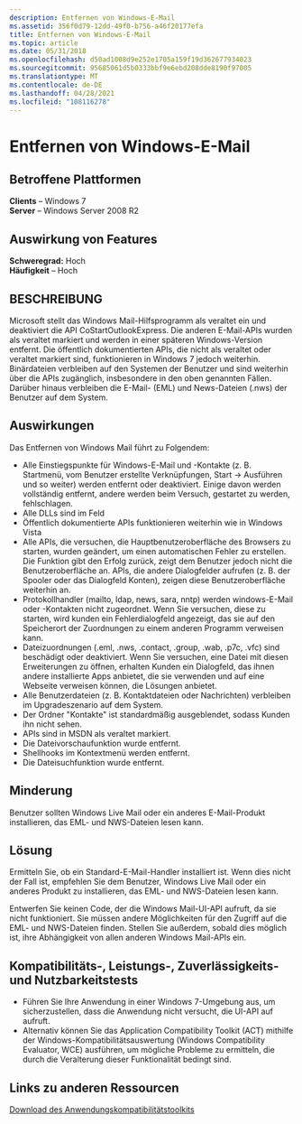 ```yaml
---
description: Entfernen von Windows-E-Mail
ms.assetid: 356f0d79-12dd-49f0-b756-a46f20177efa
title: Entfernen von Windows-E-Mail
ms.topic: article
ms.date: 05/31/2018
ms.openlocfilehash: d50ad1008d9e252e1705a159f19d362677934023
ms.sourcegitcommit: 95685061d5b0333bbf9e6ebd208dde8190f97005
ms.translationtype: MT
ms.contentlocale: de-DE
ms.lasthandoff: 04/28/2021
ms.locfileid: "108116278"
---
```

# <a name="removal-of-windows-mail"></a>Entfernen von Windows-E-Mail

## <a name="affected-platforms"></a>Betroffene Plattformen

**Clients** – Windows 7  
**Server** – Windows Server 2008 R2  









## <a name="feature-impact"></a>Auswirkung von Features

**Schweregrad:** Hoch  
**Häufigkeit** – Hoch  









## <a name="description"></a>BESCHREIBUNG

Microsoft stellt das Windows Mail-Hilfsprogramm als veraltet ein und deaktiviert die API CoStartOutlookExpress. Die anderen E-Mail-APIs wurden als veraltet markiert und werden in einer späteren Windows-Version entfernt. Die öffentlich dokumentierten APIs, die nicht als veraltet oder veraltet markiert sind, funktionieren in Windows 7 jedoch weiterhin. Binärdateien verbleiben auf den Systemen der Benutzer und sind weiterhin über die APIs zugänglich, insbesondere in den oben genannten Fällen. Darüber hinaus verbleiben die E-Mail- (EML) und News-Dateien (.nws) der Benutzer auf dem System.

## <a name="manifestation-of-impact"></a>Auswirkungen

Das Entfernen von Windows Mail führt zu Folgendem:

-   Alle Einstiegspunkte für Windows-E-Mail und -Kontakte (z. B. Startmenü, vom Benutzer erstellte Verknüpfungen, Start -> Ausführen und so weiter) werden entfernt oder deaktiviert. Einige davon werden vollständig entfernt, andere werden beim Versuch, gestartet zu werden, fehlschlagen.
-   Alle DLLs sind im Feld
-   Öffentlich dokumentierte APIs funktionieren weiterhin wie in Windows Vista
-   Alle APIs, die versuchen, die Hauptbenutzeroberfläche des Browsers zu starten, wurden geändert, um einen automatischen Fehler zu erstellen. Die Funktion gibt den Erfolg zurück, zeigt dem Benutzer jedoch nicht die Benutzeroberfläche an. APIs, die andere Dialogfelder aufrufen (z. B. der Spooler oder das Dialogfeld Konten), zeigen diese Benutzeroberfläche weiterhin an.
-   Protokollhandler (mailto, ldap, news, sara, nntp) werden windows-E-Mail oder -Kontakten nicht zugeordnet. Wenn Sie versuchen, diese zu starten, wird kunden ein Fehlerdialogfeld angezeigt, das sie auf den Speicherort der Zuordnungen zu einem anderen Programm verweisen kann.
-   Dateizuordnungen (.eml, .nws, .contact, .group, .wab, .p7c, .vfc) sind beschädigt oder deaktiviert. Wenn Sie versuchen, eine Datei mit diesen Erweiterungen zu öffnen, erhalten Kunden ein Dialogfeld, das ihnen andere installierte Apps anbietet, die sie verwenden und auf eine Webseite verweisen können, die Lösungen anbietet.
-   Alle Benutzerdateien (z. B. Kontaktdateien oder Nachrichten) verbleiben im Upgradeszenario auf dem System.
-   Der Ordner "Kontakte" ist standardmäßig ausgeblendet, sodass Kunden ihn nicht sehen.
-   APIs sind in MSDN als veraltet markiert.
-   Die Dateivorschaufunktion wurde entfernt.
-   Shellhooks im Kontextmenü werden entfernt.
-   Die Dateisuchfunktion wurde entfernt.

## <a name="mitigation"></a>Minderung

Benutzer sollten Windows Live Mail oder ein anderes E-Mail-Produkt installieren, das EML- und NWS-Dateien lesen kann.

## <a name="solution"></a>Lösung

Ermitteln Sie, ob ein Standard-E-Mail-Handler installiert ist. Wenn dies nicht der Fall ist, empfehlen Sie dem Benutzer, Windows Live Mail oder ein anderes Produkt zu installieren, das EML- und NWS-Dateien lesen kann.

Entwerfen Sie keinen Code, der die Windows Mail-UI-API aufruft, da sie nicht funktioniert. Sie müssen andere Möglichkeiten für den Zugriff auf die EML- und NWS-Dateien finden. Stellen Sie außerdem, sobald dies möglich ist, ihre Abhängigkeit von allen anderen Windows Mail-APIs ein.

## <a name="compatibility-performance-reliability-and-usability-testing"></a>Kompatibilitäts-, Leistungs-, Zuverlässigkeits- und Nutzbarkeitstests

-   Führen Sie Ihre Anwendung in einer Windows 7-Umgebung aus, um sicherzustellen, dass die Anwendung nicht versucht, die UI-API auf aufruft.
-   Alternativ können Sie das Application Compatibility Toolkit (ACT) mithilfe der Windows-Kompatibilitätsauswertung (Windows Compatibility Evaluator, WCE) ausführen, um mögliche Probleme zu ermitteln, die durch die Veralterung dieser Funktionalität bedingt sind.

## <a name="links-to-other-resources"></a>Links zu anderen Ressourcen

<dl>

[Download des Anwendungskompatibilitätstoolkits](/windows-hardware/get-started/adk-install)  
</dl>

 

 
